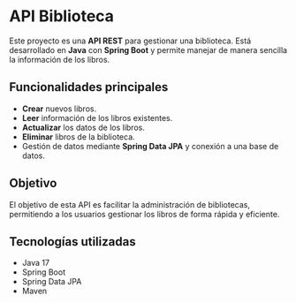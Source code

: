 # API Biblioteca

Este proyecto es una **API REST** para gestionar una biblioteca. Está desarrollado en **Java** con **Spring Boot** y permite manejar de manera sencilla la información de los libros.

## Funcionalidades principales
- **Crear** nuevos libros.
- **Leer** información de los libros existentes.
- **Actualizar** los datos de los libros.
- **Eliminar** libros de la biblioteca.
- Gestión de datos mediante **Spring Data JPA** y conexión a una base de datos.

## Objetivo
El objetivo de esta API es facilitar la administración de bibliotecas, permitiendo a los usuarios gestionar los libros de forma rápida y eficiente.

## Tecnologías utilizadas
- Java 17
- Spring Boot
- Spring Data JPA
- Maven
